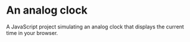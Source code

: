 # An analog clock

A JavaScript project simulating an analog clock that displays the current time in your browser.
